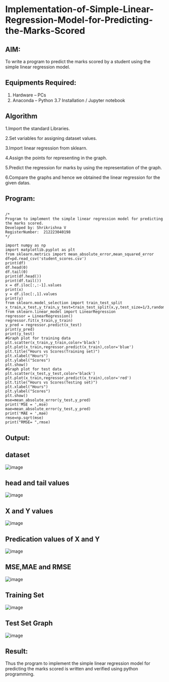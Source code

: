 # Implementation-of-Simple-Linear-Regression-Model-for-Predicting-the-Marks-Scored

## AIM:
To write a program to predict the marks scored by a student using the simple linear regression model.

## Equipments Required:
1. Hardware – PCs
2. Anaconda – Python 3.7 Installation / Jupyter notebook

## Algorithm
1.Import the standard Libraries.


2.Set variables for assigning dataset values.


3.Import linear regression from sklearn.


4.Assign the points for representing in the graph.


5.Predict the regression for marks by using the representation of the graph.


6.Compare the graphs and hence we obtained the linear regression for the given datas. 

## Program:
```

/*
Program to implement the simple linear regression model for predicting the marks scored.
Developed by: Shrikrishna V
RegisterNumber:  212223040198
*/
```
```import pandas as pd
import numpy as np
import matplotlib.pyplot as plt
from sklearn.metrics import mean_absolute_error,mean_squared_error
df=pd.read_csv('student_scores.csv')
print(df)
df.head(0)
df.tail(0)
print(df.head())
print(df.tail())
x = df.iloc[:,:-1].values
print(x)
y = df.iloc[:,1].values
print(y)
from sklearn.model_selection import train_test_split
x_train,x_test,y_train,y_test=train_test_split(x,y,test_size=1/3,random_state=0)
from sklearn.linear_model import LinearRegression
regressor = LinearRegression()
regressor.fit(x_train,y_train)
y_pred = regressor.predict(x_test)
print(y_pred)
print(y_test)
#Graph plot for training data
plt.scatter(x_train,y_train,color='black')
plt.plot(x_train,regressor.predict(x_train),color='blue')
plt.title("Hours vs Scores(Training set)")
plt.xlabel("Hours")
plt.ylabel("Scores")
plt.show()
#Graph plot for test data
plt.scatter(x_test,y_test,color='black')
plt.plot(x_train,regressor.predict(x_train),color='red')
plt.title("Hours vs Scores(Testing set)")
plt.xlabel("Hours")
plt.ylabel("Scores")
plt.show()
mse=mean_absolute_error(y_test,y_pred)
print('MSE = ',mse)
mae=mean_absolute_error(y_test,y_pred)
print('MAE = ',mae)
rmse=np.sqrt(mse)
print("RMSE= ",rmse)
```
## Output:
## dataset
![image](https://github.com/Wkrish28/Implementation-of-Simple-Linear-Regression-Model-for-Predicting-the-Marks-Scored/assets/144295230/3601ca3e-1300-49a7-8107-37fd8685caa8)


## head and tail values
![image](https://github.com/Wkrish28/Implementation-of-Simple-Linear-Regression-Model-for-Predicting-the-Marks-Scored/assets/144295230/22676f1c-6f6c-431a-887a-c4ceb46e508a)


## X and Y values
![image](https://github.com/Wkrish28/Implementation-of-Simple-Linear-Regression-Model-for-Predicting-the-Marks-Scored/assets/144295230/18ee5a39-6710-4ab3-8a4b-3873be89221d)



## Predication values of X and Y
![image](https://github.com/Wkrish28/Implementation-of-Simple-Linear-Regression-Model-for-Predicting-the-Marks-Scored/assets/144295230/0a17a630-8872-40bf-b77c-04b5ebdd2b13)

## MSE,MAE and RMSE
![image](https://github.com/Wkrish28/Implementation-of-Simple-Linear-Regression-Model-for-Predicting-the-Marks-Scored/assets/144295230/84ff9855-0058-4cb6-935a-f9909217f785)

## Training Set
![image](https://github.com/Wkrish28/Implementation-of-Simple-Linear-Regression-Model-for-Predicting-the-Marks-Scored/assets/144295230/e3fe1065-e497-440d-8fc2-d86e8d98181c)

## Test Set Graph
![image](https://github.com/Wkrish28/Implementation-of-Simple-Linear-Regression-Model-for-Predicting-the-Marks-Scored/assets/144295230/5d9f0ced-bd0f-4c10-88d6-4fbeb3938db7)


## Result:
Thus the program to implement the simple linear regression model for predicting the marks scored is written and verified using python programming.
